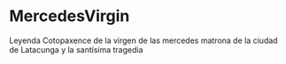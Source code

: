 # MercedesVirgin
Leyenda Cotopaxence de la virgen de las mercedes matrona de la ciudad de Latacunga y la santísima tragedia
